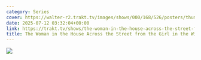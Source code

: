 ```yaml
---
category: Series
cover: https://walter-r2.trakt.tv/images/shows/000/168/526/posters/thumb/d82661ea88.jpg.webp
date: 2025-07-12 03:32:04+00:00
link: https://trakt.tv/shows/the-woman-in-the-house-across-the-street-from-the-girl-in-the-window
title: The Woman in the House Across the Street from the Girl in the Window
---
```


![](https://walter-r2.trakt.tv/images/shows/000/168/526/fanarts/thumb/a495afeb39.jpg)

